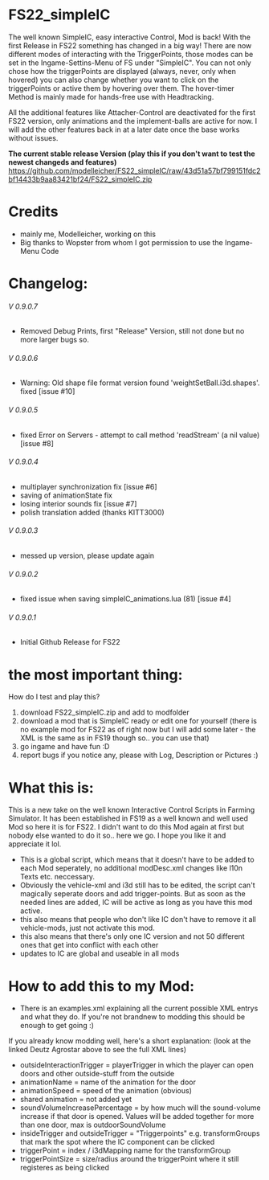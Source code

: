 # FS22_simpleIC
The well known SimpleIC, easy interactive Control, Mod is back! 
With the first Release in FS22 something has changed in a big way! There are now different modes of interacting with the TriggerPoints, those modes can be set in the Ingame-Settins-Menu of FS under "SimpleIC".
You can not only chose how the triggerPoints are displayed (always, never, only when hovered) you can also change whether you want to click on the triggerPoints or active them by hovering over them.
The hover-timer Method is mainly made for hands-free use with Headtracking.

All the additional features like Attacher-Control are deactivated for the first FS22 version, only animations and the implement-balls are active for now. I will add the other features back in at a later date once the base works without issues.

**The current stable release Version (play this if you don't want to test the newest changeds and features)**
https://github.com/modelleicher/FS22_simpleIC/raw/43d51a57bf799151fdc2bf14433b9aa83421bf24/FS22_simpleIC.zip

# Credits
- mainly me, Modelleicher, working on this 
- Big thanks to Wopster from whom I got permission to use the Ingame-Menu Code 


 
# Changelog:

###### V 0.9.0.7
- Removed Debug Prints, first "Release" Version, still not done but no more larger bugs so.
###### V 0.9.0.6
- Warning: Old shape file format version found 'weightSetBall.i3d.shapes'. fixed [issue #10]
###### V 0.9.0.5
- fixed Error on Servers - attempt to call method 'readStream' (a nil value) [issue #8]
###### V 0.9.0.4
- multiplayer synchronization fix [issue #6]
- saving of animationState fix
- losing interior sounds fix [issue #7]
- polish translation added (thanks KITT3000)
###### V 0.9.0.3
- messed up version, please update again
###### V 0.9.0.2
- fixed issue when saving simpleIC_animations.lua (81) [issue #4]
###### V 0.9.0.1
- Initial Github Release for FS22

# the most important thing:
How do I test and play this?
1. download FS22_simpleIC.zip and add to modfolder
2. download a mod that is SimpleIC ready or edit one for yourself (there is no example mod for FS22 as of right now but I will add some later - the XML is the same as in FS19 though so.. you can use that) 
3. go ingame and have fun :D 
4. report bugs if you notice any, please with Log, Description or Pictures :)

# What this is:
This is a new take on the well known Interactive Control Scripts in Farming Simulator. It has been established in FS19 as a well known and well used Mod so here it is for FS22. 
I didn't want to do this Mod again at first but nobody else wanted to do it so.. here we go. I hope you like it and appreciate it lol.

- This is a global script, which means that it doesn't have to be added to each Mod seperately, no additional modDesc.xml changes like l10n Texts etc. neccessary.
- Obviously the vehicle-xml and i3d still has to be edited, the script can't magically seperate doors and add trigger-points. But as soon as the needed lines are added, IC will be active as long as you have this mod active.
- this also means that people who don't like IC don't have to remove it all vehicle-mods, just not activate this mod.
- this also means that there's only one IC version and not 50 different ones that get into conflict with each other 
- updates to IC are global and useable in all mods


# How to add this to my Mod:
- There is an examples.xml explaining all the current possible XML entrys and what they do. If you're not brandnew to modding this should be enough to get going :) 

If you already know modding well, here's a short explanation:
(look at the linked Deutz Agrostar above to see the full XML lines)

- outsideInteractionTrigger = playerTrigger in which the player can open doors and other outside-stuff from the outside
- animationName = name of the animation for the door
- animationSpeed = speed of the animation (obvious) 
- shared animation = not added yet
- soundVolumeIncreasePercentage = by how much will the sound-volume increase if that door is opened. Values will be added together for more than one door, max is outdoorSoundVolume 
- insideTrigger and outsideTrigger = "Triggerpoints" e.g. transformGroups that mark the spot where the IC component can be clicked
- triggerPoint = index / i3dMapping name for the transformGroup
- triggerPointSize = size/radius around the triggerPoint where it still registeres as being clicked


